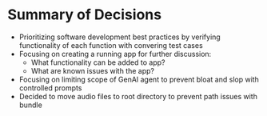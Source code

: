# Summary of Decisions

- Prioritizing software development best practices by verifying functionality of each function with convering test cases
- Focusing on creating a running app for further discussion:
  - What functionality can be added to app?
  - What are known issues with the app?
- Focusing on limiting scope of GenAI agent to prevent bloat and slop with controlled prompts
- Decided to move audio files to root directory to prevent path issues with bundle
